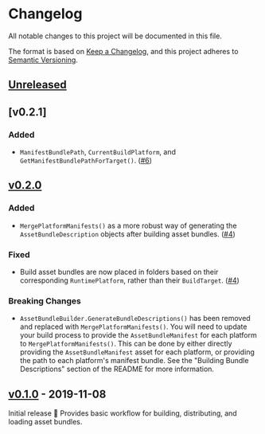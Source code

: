 # Changelog

All notable changes to this project will be documented in this file.

The format is based on [Keep a Changelog](https://keepachangelog.com/en/1.0.0/),
and this project adheres to [Semantic Versioning](https://semver.org/spec/v2.0.0.html).

## [Unreleased]

## [v0.2.1]

### Added

* `ManifestBundlePath`, `CurrentBuildPlatform`, and `GetManifestBundlePathForTarget()`. ([#6])

[#6]: https://github.com/kongregate/asset-bundle-builder/pull/6

## [v0.2.0]

### Added

* `MergePlatformManifests()` as a more robust way of generating the `AssetBundleDescription` objects after building asset bundles. ([#4])

### Fixed

* Build asset bundles are now placed in folders based on their corresponding `RuntimePlatform`, rather than their `BuildTarget`. ([#4])

### Breaking Changes

* `AssetBundleBuilder.GenerateBundleDescriptions()` has been removed and replaced with `MergePlatformManifests()`. You will need to update your build process to provide the `AssetBundleManifest` for each platform to `MergePlatformManifests()`. This can be done by either directly providing the `AssetBundleManifest` asset for each platform, or providing the path to each platform's manifest bundle. See the "Building Bundle Descriptions" section of the README for more information.

[#4]: https://github.com/kongregate/asset-bundle-builder/pull/4

## [v0.1.0] - 2019-11-08

Initial release :tada: Provides basic workflow for building, distributing, and loading asset bundles.

[Unreleased]: https://github.com/kongregate/asset-bundle-builder/compare/v0.2.1...master
[v02.1]: https://github.com/kongregate/asset-bundle-builder/compare/v0.2.0...v0.2.1
[v0.2.0]: https://github.com/kongregate/asset-bundle-builder/compare/v0.1.0...v0.2.0
[v0.1.0]: https://github.com/kongregate/asset-bundle-builder/compare/56f87b9...v0.1.0
